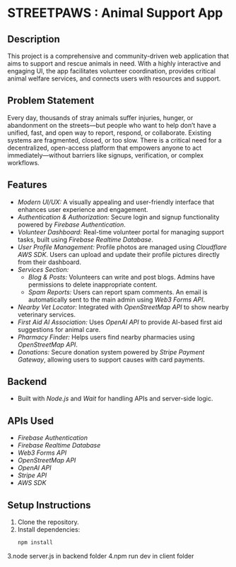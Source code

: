 # STREETPAWS : Animal Support App

## Description

This project is a comprehensive and community-driven web application that aims to support and rescue animals in need. With a highly interactive and engaging UI, the app facilitates volunteer coordination, provides critical animal welfare services, and connects users with resources and support.

## Problem Statement

Every day, thousands of stray animals suffer injuries, hunger, or abandonment on the streets—but people who want to help don’t have a unified, fast, and open way to report, respond, or collaborate. Existing systems are fragmented, closed, or too slow.
There is a critical need for a decentralized, open-access platform that empowers anyone to act immediately—without barriers like signups, verification, or complex workflows.

## Features

- *Modern UI/UX:* A visually appealing and user-friendly interface that enhances user experience and engagement.
- *Authentication & Authorization:* Secure login and signup functionality powered by *Firebase Authentication*.
- *Volunteer Dashboard:* Real-time volunteer portal for managing support tasks, built using *Firebase Realtime Database*.
- *User Profile Management:* Profile photos are managed using *Cloudflare AWS SDK*. Users can upload and update their profile pictures directly from their dashboard.
- *Services Section:*
  - *Blog & Posts:* Volunteers can write and post blogs. Admins have permissions to delete inappropriate content.
  - *Spam Reports:* Users can report spam comments. An email is automatically sent to the main admin using *Web3 Forms API*.
- *Nearby Vet Locator:* Integrated with *OpenStreetMap API* to show nearby veterinary services.
- *First Aid AI Association:* Uses *OpenAI API* to provide AI-based first aid suggestions for animal care.
- *Pharmacy Finder:* Helps users find nearby pharmacies using *OpenStreetMap API*.
- *Donations:* Secure donation system powered by *Stripe Payment Gateway*, allowing users to support causes with card payments.

## Backend

- Built with *Node.js* and *Wait* for handling APIs and server-side logic.

## APIs Used

- *Firebase Authentication*
- *Firebase Realtime Database*
- *Web3 Forms API*
- *OpenStreetMap API*
- *OpenAI API*
- *Stripe API*
- *AWS SDK*

## Setup Instructions

1. Clone the repository.
2. Install dependencies:
   ```bash
   npm install
3.node server.js in backend folder
4.npm run dev in client folder
